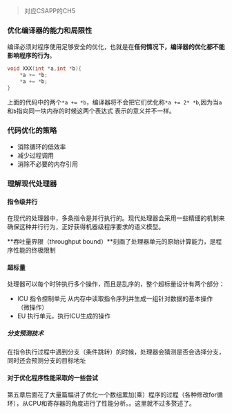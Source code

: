 > 对应CSAPP的CH5

### 优化编译器的能力和局限性

编译必须对程序使用足够安全的优化，也就是在**任何情况下，编译器的优化都不能影响程序的行为**。

```C
void XXX(int *a,int *b){
	*a += *b;
	*a += *b;
}
```

上面的代码中的两个`*a += *b`，编译器将不会把它们优化称`*a += 2* *b`,因为当`a`和`b`指向同一块内存的时候这两个表达式 表示的意义并不一样。

### 代码优化的策略
- 消除循环的低效率
- 减少过程调用
- 消除不必要的内存引用

### 理解现代处理器

#### 指令级并行

在现代的处理器中，多条指令是并行执行的。现代处理器会采用一些精细的机制来确保这种并行行为，正好获得机器级程序要求的语义模型。

**吞吐量界限（throughput bound）**刻画了处理器单元的原始计算能力，是程序性能的终极限制

#### 超标量

处理器可以每个时钟执行多个操作，而且是乱序的，整个超标量设计有两个部分：

- ICU 指令控制单元 从内存中读取指令序列并生成一组针对数据的基本操作（微操作）
- EU 执行单元，执行ICU生成的操作

##### 分支预测技术

在指令执行过程中遇到分支（条件跳转）的时候，处理器会猜测是否会选择分支，同时还会预测分支的目标地址

#### 对于优化程序性能采取的一些尝试

第五章后面花了大量篇幅讲了优化一个数组累加(乘）程序的过程（各种修改for循环），从CPU和寄存器的角度进行了性能分析。。这里就不过多赘述了。